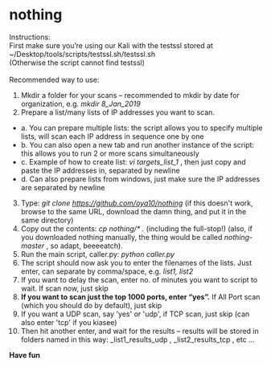 # nothing
Instructions:\
First make sure you’re using our Kali with the testssl stored at ~/Desktop/tools/scripts/testssl.sh/testssl.sh\
(Otherwise the script cannot find testssl)\
\
Recommended way to use:
1. Mkdir a folder for your scans – recommended to mkdir by date for organization, e.g. *mkdir 8_Jan_2019*
2. Prepare a list/many lists of IP addresses you want to scan.
  * a. You can prepare multiple lists: the script allows you to specify multiple lists, will scan each IP address in sequence one by one
  * b.	You can also open a new tab and run another instance of the script: this allows you to run 2 or more scans simultaneously
  * c.	Example of how to create list: *vi targets_list_1* , then just copy and paste the IP addresses in, separated by newline
  * d.	Can also prepare lists from windows, just make sure the IP addresses are separated by newline
3. Type: _git clone https://github.com/oya10/nothing_ (if this doesn't work, browse to the same URL, download the damn thing, and put it in the same directory)
4. Copy out the contents: _cp nothing/* ._ (including the full-stop!) (also, if you downloaded nothing manually, the thing would be called _nothing-master_ , so adapt, beeeeatch).
5. Run the main script, caller.py: _python caller.py_
6. The script should now ask you to enter the filenames of the lists. Just enter, can separate by comma/space, e.g. *list1, list2*
7. If you want to delay the scan, enter no. of minutes you want to script to wait. If scan now, just skip
8. **If you want to scan just the top 1000 ports, enter “yes”.** If All Port scan (which you should do by default), just skip
9. If you want a UDP scan, say 'yes' or 'udp', if TCP scan, just skip (can also enter 'tcp' if you kiasee)
10. Then hit another enter, and wait for the results – results will be stored in folders named in this way: _list1_results_udp , _list2_results_tcp , etc …

**Have fun**
